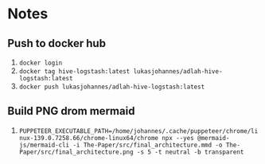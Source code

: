 # Notes

## Push to docker hub
1. `docker login`
2. `docker tag hive-logstash:latest lukasjohannes/adlah-hive-logstash:latest`
3. `docker push lukasjohannes/adlah-hive-logstash:latest`
## Build PNG drom mermaid
1. `PUPPETEER_EXECUTABLE_PATH=/home/johannes/.cache/puppeteer/chrome/linux-139.0.7258.66/chrome-linux64/chrome npx --yes @mermaid-js/mermaid-cli -i The-Paper/src/final_architecture.mmd -o The-Paper/src/final_architecture.png -s 5 -t neutral -b transparent`